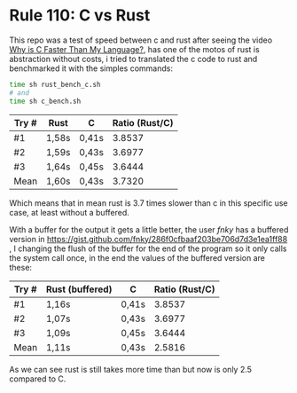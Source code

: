 # Rule 110: C vs Rust

This repo was a test of speed between c and rust after seeing the video [Why is C Faster Than My Language?](https://www.youtube.com/watch?v=vFB0Ot-ZdIM), has one of the motos of rust is abstraction without costs, i tried to translated the c code to rust and benchmarked it with the simples commands:
```bash
time sh rust_bench_c.sh
# and
time sh c_bench.sh
```


| Try # | Rust  | C     | Ratio (Rust/C) |
| ----- | ----- | ----- | -------------- |
| #1    | 1,58s | 0,41s | 3.8537         |
| #2    | 1,59s | 0,43s | 3.6977         |
| #3    | 1,64s | 0,45s | 3.6444         |
| Mean  | 1,60s | 0,43s | 3.7320         |

Which means that in mean rust is 3.7 times slower than c in this specific use case, at least without a buffered.

With a buffer for the output it gets a little better, the user *fnky* has a buffered version in https://gist.github.com/fnky/286f0cfbaaf203be706d7d3e1ea1ff88 , I changing the flush of the buffer for the end of the program so it only calls the system call once, in the end the values of the buffered version are these:

| Try # | Rust (buffered) | C     | Ratio (Rust/C) |
| ----- | --------------- | ----- | -------------- |
| #1    | 1,16s           | 0,41s | 3.8537         |
| #2    | 1,07s           | 0,43s | 3.6977         |
| #3    | 1,09s           | 0,45s | 3.6444         |
| Mean  | 1,11s           | 0,43s | 2.5816         |

As we can see rust is still takes more time than but now is only 2.5 compared to C.